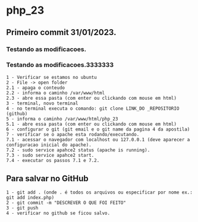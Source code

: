 # php_23
## Primeiro commit 31/01/2023.
### Testando as modificacoes.
### Testando as modificacoes.3333333
    1 - Verificar se estamos no ubuntu
    2 - File -> open folder
    2.1 - apaga o conteudo
    2.2 - informa o caminho /var/www/html
    2.3 - abre essa pasta (com enter ou clickando com mouse em html)
    3 - terminal, novo terminal
    4 - no terminal executa o comando: git clone LINK_DO _REPOSITORIO (github)
    5 - informa o caminho /var/www/html/php_23
    5.1 - abre essa pasta (com enter ou clickando com mouse em html)
    6 - configurar o git (git email e o git name da pagina 4 da apostila)
    7 - verificar se o apache esta rodando/executando.
    7.1 - acessar o navegador com localhost ou 127.0.0.1 (deve aparecer a configuracao inicial do apache).
    7.2 - sudo service apahce2 status (apache is running).
    7.3 - sudo service apahce2 start.
    7.4 - executar os passos 7.1 e 7.2.
## Para salvar no GitHub
    1 - git add . (onde . é todos os arquivos ou especificar por nome ex.: git add index.php)
    2 - git commit -m "DESCREVER O QUE FOI FEITO"
    3 - git push
    4 - verificar no github se ficou salvo.


